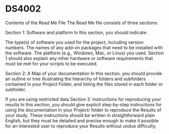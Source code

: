 # DS4002

Contents of the Read Me File
The Read Me file consists of three sections:

Section 1: Software and platform
In this section, you should indicate:

The type(s) of software you used for the project, including version numbers.
The names of any add-on packages that need to be installed with the software.
The platform (e.g., Windows, Mac, or Linux) you used.
Section 1 should also explain any other hardware or software requirements that must be met for your scripts to be executed.

Section 2: A Map of your documentation
In this section, you should provide an outline or tree illustrating the hierarchy of folders and subfolders contained in your Project Folder, and listing the files stored in each folder or subfolder.

If you are using restricted data
Section 3: Instructions for reproducing your results
In this section, you should give explicit step-by-step instructions for using the documentation in your Project/ folder to reproduce the Results of your study. These instructions should be written in straightforward plain English, but they must be detailed and precise enough to make it possible for an interested user to reproduce your Results without undue difficulty.
